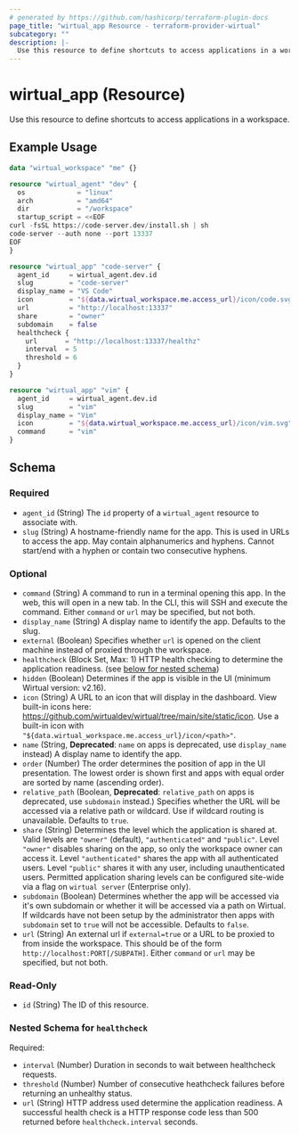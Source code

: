 ```yaml
---
# generated by https://github.com/hashicorp/terraform-plugin-docs
page_title: "wirtual_app Resource - terraform-provider-wirtual"
subcategory: ""
description: |-
  Use this resource to define shortcuts to access applications in a workspace.
---
```


# wirtual_app (Resource)

Use this resource to define shortcuts to access applications in a workspace.

## Example Usage

```terraform
data "wirtual_workspace" "me" {}

resource "wirtual_agent" "dev" {
  os             = "linux"
  arch           = "amd64"
  dir            = "/workspace"
  startup_script = <<EOF
curl -fsSL https://code-server.dev/install.sh | sh
code-server --auth none --port 13337
EOF
}

resource "wirtual_app" "code-server" {
  agent_id     = wirtual_agent.dev.id
  slug         = "code-server"
  display_name = "VS Code"
  icon         = "${data.wirtual_workspace.me.access_url}/icon/code.svg"
  url          = "http://localhost:13337"
  share        = "owner"
  subdomain    = false
  healthcheck {
    url       = "http://localhost:13337/healthz"
    interval  = 5
    threshold = 6
  }
}

resource "wirtual_app" "vim" {
  agent_id     = wirtual_agent.dev.id
  slug         = "vim"
  display_name = "Vim"
  icon         = "${data.wirtual_workspace.me.access_url}/icon/vim.svg"
  command      = "vim"
}
```

<!-- schema generated by tfplugindocs -->
## Schema

### Required

- `agent_id` (String) The `id` property of a `wirtual_agent` resource to associate with.
- `slug` (String) A hostname-friendly name for the app. This is used in URLs to access the app. May contain alphanumerics and hyphens. Cannot start/end with a hyphen or contain two consecutive hyphens.

### Optional

- `command` (String) A command to run in a terminal opening this app. In the web, this will open in a new tab. In the CLI, this will SSH and execute the command. Either `command` or `url` may be specified, but not both.
- `display_name` (String) A display name to identify the app. Defaults to the slug.
- `external` (Boolean) Specifies whether `url` is opened on the client machine instead of proxied through the workspace.
- `healthcheck` (Block Set, Max: 1) HTTP health checking to determine the application readiness. (see [below for nested schema](#nestedblock--healthcheck))
- `hidden` (Boolean) Determines if the app is visible in the UI (minimum Wirtual version: v2.16).
- `icon` (String) A URL to an icon that will display in the dashboard. View built-in icons here: https://github.com/wirtualdev/wirtual/tree/main/site/static/icon. Use a built-in icon with `"${data.wirtual_workspace.me.access_url}/icon/<path>"`.
- `name` (String, **Deprecated**: `name` on apps is deprecated, use `display_name` instead) A display name to identify the app.
- `order` (Number) The order determines the position of app in the UI presentation. The lowest order is shown first and apps with equal order are sorted by name (ascending order).
- `relative_path` (Boolean, **Deprecated**: `relative_path` on apps is deprecated, use `subdomain` instead.) Specifies whether the URL will be accessed via a relative path or wildcard. Use if wildcard routing is unavailable. Defaults to `true`.
- `share` (String) Determines the level which the application is shared at. Valid levels are `"owner"` (default), `"authenticated"` and `"public"`. Level `"owner"` disables sharing on the app, so only the workspace owner can access it. Level `"authenticated"` shares the app with all authenticated users. Level `"public"` shares it with any user, including unauthenticated users. Permitted application sharing levels can be configured site-wide via a flag on `wirtual server` (Enterprise only).
- `subdomain` (Boolean) Determines whether the app will be accessed via it's own subdomain or whether it will be accessed via a path on Wirtual. If wildcards have not been setup by the administrator then apps with `subdomain` set to `true` will not be accessible. Defaults to `false`.
- `url` (String) An external url if `external=true` or a URL to be proxied to from inside the workspace. This should be of the form `http://localhost:PORT[/SUBPATH]`. Either `command` or `url` may be specified, but not both.

### Read-Only

- `id` (String) The ID of this resource.

<a id="nestedblock--healthcheck"></a>
### Nested Schema for `healthcheck`

Required:

- `interval` (Number) Duration in seconds to wait between healthcheck requests.
- `threshold` (Number) Number of consecutive heathcheck failures before returning an unhealthy status.
- `url` (String) HTTP address used determine the application readiness. A successful health check is a HTTP response code less than 500 returned before `healthcheck.interval` seconds.
